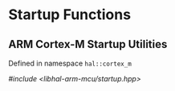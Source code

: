 # Startup Functions

## ARM Cortex-M Startup Utilities

Defined in namespace `hal::cortex_m`

*#include <libhal-arm-mcu/startup.hpp>*

```{doxygennamespace} hal::cortex_m
```